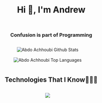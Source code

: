 <div id="user-content-toc">
  <ul align="center">
    <summary><h1 style="display: inline-block">Hi 👋, I'm Andrew</h1></summary>
  </ul>
</div>
<div id="user-content-toc">
  <ul align="center">
    <summary><h3 style="display: inline-block">Confusion is part of Programming</h3></summary>
  </ul>
</div>
<p align="center">
<img align="center" src="https://github-readme-stats.vercel.app/api?username=foruww&include_all_commits=true&count_private=true&show_icons=true&line_height=30&title_color=CDB4DB&icon_color=CDB4DB&text_color=D3D3D3&bg_color=0A0A0A" alt="Abdo Achhoubi Github Stats">
<br />
<br />
<img src="https://github-readme-stats.vercel.app/api/top-langs/?username=foruww&layout=compact&theme=dark&bg_color=0A0A0A" alt="Abdo Achhoubi Top Languages"/>
<br />
</p>        
<div id="user-content-toc">
  <ul align="center">
    <summary><h2 style="display: inline-block">Technologies That I Know👨🏻‍💻</h2></summary>
  </ul>
</div>
<p align="center">
  <a href="https://skillicons.dev">
    <img src="https://skillicons.dev/icons?i=git,aws,cpp,css,discord,docker,postgres,prisma,pug,dynamodb,express,figma,firebase,redis,github,html,java,js,linux,md,materialui,nginx,mongodb,mysql,nextjs,nodejs,postman,py,react,redux,tailwind,ts,vscode,kubernetes&perline=14" />
  </a>
</p>
